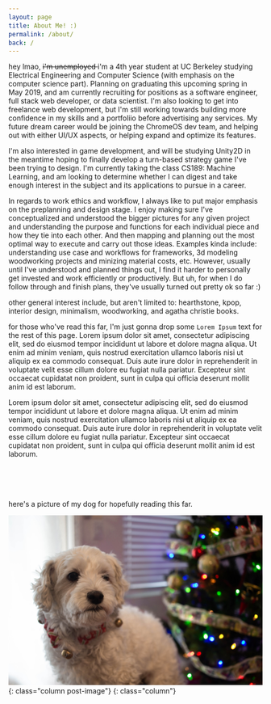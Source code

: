 ```yaml
---
layout: page
title: About Me! :)
permalink: /about/
back: /
---
```


<link rel="stylesheet" href="{{ "/assets/css/posts.css" | prepend: site.baseurl }}">

hey lmao, <s> i'm unemployed </s> i'm a 4th year student at UC Berkeley studying Electrical Engineering and Computer Science (with emphasis on the computer science part).  Planning on graduating this upcoming spring in May 2019, and am currently recruiting for positions as a software engineer, full stack web developer, or data scientist.  I'm also looking to get into freelance web development, but I'm still working towards building more confidence in my skills and a portfoliio before advertising any services.  My future dream career would be joining the ChromeOS dev team, and helping out with either UI/UX aspects, or helping expand and optimize its features.

I'm also interested in game development, and will be studying Unity2D in the meantime hoping to finally develop a turn-based strategy game I've been trying to design.  I'm currently taking the class CS189: Machine Learning, and am looking to determine whether I can digest and take enough interest in the subject and its applications to pursue in a career.

In regards to work ethics and workflow, I always like to put major emphasis on the preplanning and design stage.  I enjoy making sure I've conceptualized and understood the bigger pictures for any given project and understanding the purpose and functions for each individual piece and how they tie into each other.  And then mapping and planning out the most optimal way to execute and carry out those ideas. Examples kinda include: understanding use case and workflows for frameworks, 3d modeling woodworking projects and minizing material costs, etc.
However, usually until I've understood and planned things out, I find it harder to personally get invested and work efficiently or productively. But uh, for when I do follow through and finish plans, they've usually turned out pretty ok so far :)

other general interest include, but aren't limited to: hearthstone, kpop, interior design, minimalism, woodworking, and agatha christie books.

for those who've read this far, I'm just gonna drop some `Lorem Ipsum` text for the rest of this page.
Lorem ipsum dolor sit amet, consectetur adipiscing elit, sed do eiusmod tempor incididunt ut labore et dolore magna aliqua. Ut enim ad minim veniam, quis nostrud exercitation ullamco laboris nisi ut aliquip ex ea commodo consequat. Duis aute irure dolor in reprehenderit in voluptate velit esse cillum dolore eu fugiat nulla pariatur. Excepteur sint occaecat cupidatat non proident, sunt in culpa qui officia deserunt mollit anim id est laborum.

Lorem ipsum dolor sit amet, consectetur adipiscing elit, sed do eiusmod tempor incididunt ut labore et dolore magna aliqua. Ut enim ad minim veniam, quis nostrud exercitation ullamco laboris nisi ut aliquip ex ea commodo consequat. Duis aute irure dolor in reprehenderit in voluptate velit esse cillum dolore eu fugiat nulla pariatur. Excepteur sint occaecat cupidatat non proident, sunt in culpa qui officia deserunt mollit anim id est laborum.

<br><br><br><br>
here's a picture of my dog for <span style="font-size: 10pt"> hopefully </span> reading this far.

![Mushu :)](/assets/images/mushu.jpg){: class="column post-image"}
{: class="column"}